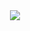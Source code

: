 <!--
**cxoijve/cxoijve** is a ✨ _special_ ✨ repository because its `README.md` (this file) appears on your GitHub profile.

Here are some ideas to get you started:

- 🔭 I’m currently working on ...
- 🌱 I’m currently learning ...
- 👯 I’m looking to collaborate on ...
- 🤔 I’m looking for help with ...
- 💬 Ask me about ...
- 📫 How to reach me: ...
- 😄 Pronouns: ...
- ⚡ Fun fact: ...
-->

<div align="center">
  <img src="https://handsome-friend-06d.notion.site/image/attachment%3Aac6a5019-3871-4378-aba8-e74077a70960%3Aimage.png?table=block&id=1b4d7e34-faf7-806d-86ca-e0d79266a51e&spaceId=e42c1663-90bb-4820-8583-f7c7720e6438&width=760&userId=&cache=v2" />
</div>
